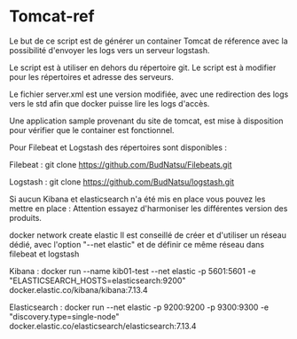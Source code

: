 # Tomcat-ref

Le but de ce script est de générer un container Tomcat de réference avec la possibilité d'envoyer les logs vers un serveur logstash.

Le script est à utiliser en dehors du répertoire git. Le script est à modifier pour les répertoires et adresse des serveurs.

Le fichier server.xml est une version modifiée, avec une redirection des logs vers le std afin que docker puisse lire les logs d'accès.

Une application sample provenant du site de tomcat, est mise à disposition pour vérifier que le container est fonctionnel.

Pour Filebeat et Logstash des répertoires sont disponibles : 

Filebeat :
git clone https://github.com/BudNatsu/Filebeats.git

Logstash :
git clone https://github.com/BudNatsu/logstash.git

Si aucun Kibana et elasticsearch n'a été mis en place vous pouvez les mettre en place :
Attention essayez d'harmoniser les différentes version des produits.

docker network create elastic
Il est conseillé de créer et d'utiliser un réseau dédié, avec l'option "--net elastic" et de définir ce même réseau dans filebeat et logstash

Kibana :
docker run --name kib01-test --net elastic -p 5601:5601 -e "ELASTICSEARCH_HOSTS=elasticsearch:9200" docker.elastic.co/kibana/kibana:7.13.4

Elasticsearch : 
docker run --net elastic -p 9200:9200 -p 9300:9300 -e "discovery.type=single-node" docker.elastic.co/elasticsearch/elasticsearch:7.13.4
